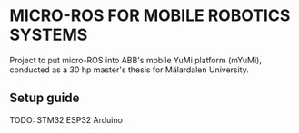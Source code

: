 # MICRO-ROS FOR MOBILE ROBOTICS SYSTEMS
Project to put micro-ROS into ABB's mobile YuMi platform (mYuMi), conducted as a 30 hp master's thesis for Mälardalen University.

## Setup guide
TODO:
STM32
ESP32
Arduino